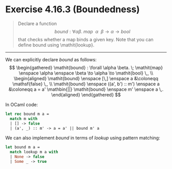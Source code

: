 # Exercise 4.16.3 (Boundedness)

> Declare a function
> $$
>   \mathit{bound} : \forall \alpha \beta. \; \mathit{map} \enspace \alpha \enspace \beta \to \alpha \to \mathit{bool}
> $$
> that checks whether a map binds a given key.
> Note that you can define bound using \mathit{lookup}.

---

We can explicitly declare $\mathit{bound}$ as follows:
$$
  \begin{gathered}
    \mathit{bound} : \forall \alpha \beta. \; \mathit{map} \enspace \alpha \enspace \beta \to \alpha \to \mathit{bool} \,, \\
    \begin{aligned}
      \mathit{bound} \enspace [\,] \enspace a
      &\coloneqq
      \mathsf{false} \,,
      \\
      \mathit{bound} \enspace ((a', b') :: m') \enspace a
      &\coloneqq
      a = a' \mathbin{||} \mathit{bound} \enspace m' \enspace a \,.
    \end{aligned}
  \end{gathered}
$$

In OCaml code:
```ocaml
let rec bound m a =
  match m with
  | [] -> false
  | (a', _) :: m' -> a = a' || bound m' a
```

We can also implement $\mathit{bound}$ in terms of $\mathit{lookup}$ using pattern matching:
```ocaml
let bound m a =
  match lookup m a with
  | None -> false
  | Some _ -> true
```
